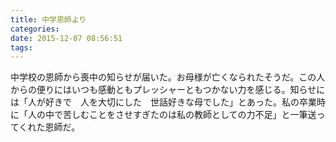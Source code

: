 ```yaml
---
title: 中学恩師より
categories:
date: 2015-12-07 08:56:51
tags:
---
```


中学校の恩師から喪中の知らせが届いた。お母様が亡くなられたそうだ。この人からの便りにはいつも感動ともプレッシャーともつかない力を感じる。知らせには「人が好きで　人を大切にした　世話好きな母でした」とあった。私の卒業時に「人の中で苦しむことをさせすぎたのは私の教師としての力不足」と一筆送ってくれた恩師だ。
